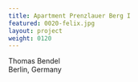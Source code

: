 ```yaml
---
title: Apartment Prenzlauer Berg I
featured: 0020-felix.jpg
layout: project
weight: 0120
---
```


Thomas Bendel  
Berlin, Germany
